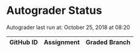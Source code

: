 # Autograder Status
Autograder last run at: October 25, 2018 at 08:20

| GitHub ID | Assignment | Graded Branch |
|-----------|------------|---------------|
